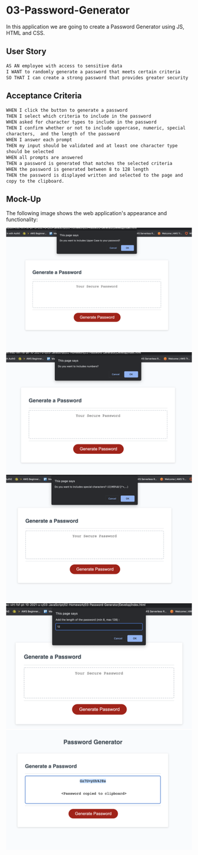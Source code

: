 # 03-Password-Generator

In this application we are going to create a Password Generator using JS, HTML and CSS.

## User Story

```
AS AN employee with access to sensitive data
I WANT to randomly generate a password that meets certain criteria
SO THAT I can create a strong password that provides greater security
```

## Acceptance Criteria

```
WHEN I click the button to generate a password
THEN I select which criteria to include in the password
WHEN asked for character types to include in the password
THEN I confirm whether or not to include uppercase, numeric, special characters,  and the length of the password
WHEN I answer each prompt
THEN my input should be validated and at least one character type should be selected
WHEN all prompts are answered
THEN a password is generated that matches the selected criteria
WHEN the password is generated between 8 to 128 length
THEN the password is displayed written and selected to the page and copy to the clipboard.
```

## Mock-Up

The following image shows the web application's appearance and functionality:

![The password generation with the uppercase validation.](./Develop/assets/images/image-1.png)
![The password generation with the number validation.](./Develop/assets/images/image-2.png)
![The password generation with the special character validation.](./Develop/assets/images/image-3.png)
![The password generation with the length validation.](./Develop/assets/images/image-4.png)
![The password generation with the final password .](./Develop/assets/images/image-5.png)
